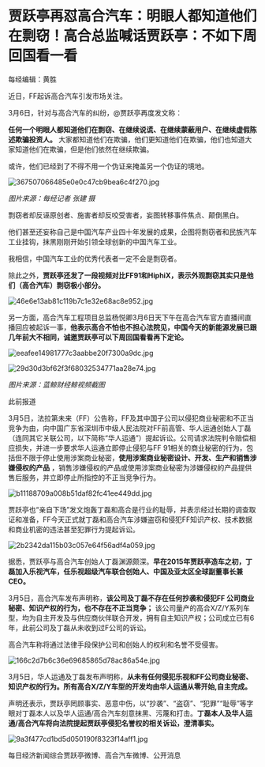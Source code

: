 # 贾跃亭再怼高合汽车：明眼人都知道他们在剽窃！高合总监喊话贾跃亭：不如下周回国看一看

每经编辑：黄胜

近日，FF起诉高合汽车引发市场关注。

3月6日，针对与高合汽车的纠纷，@贾跃亭再度发文称：

**任何一个明眼人都知道他们在剽窃、在继续说谎、在继续蒙蔽用户、在继续虚假陈述欺骗投资人。**
大家都知道他们在欺骗，他们更知道他们在欺骗，他们也知道大家知道他们在欺骗，但是他们依然在继续欺骗。

或许，他们已经到了不得不用一个伪证来掩盖另一个伪证的境地。

![367507066485e0e0c47cb9bea6c4f270.jpg](https://raw.githubusercontent.com/qqhsx/qqnews_image/main/2024/03/06/贾跃亭再怼高合汽车：明眼人都知道他们在剽窃！高合总监喊话贾跃亭：不如下周回国看一看/367507066485e0e0c47cb9bea6c4f270.jpg)

_图片来源：每经记者 张建 摄_

剽窃者却反诬原创者、施害者却反咬受害者，妄图转移事件焦点、颠倒黑白。

他们甚至还妄称自己是中国汽车产业四十年发展的成果，企图将剽窃者和民族汽车工业挂钩，抹黑刚刚开始引领全球创新的中国汽车工业。

我相信，中国汽车工业的优秀代表者一定不会是剽窃者。

除此之外，**贾跃亭还发了一段视频对比FF91和HiphiX，表示外观剽窃其实只是他们（高合汽车）剽窃极小部分。**

![46e6e13ab81c119b7c1e32e68ac8e952.jpg](https://raw.githubusercontent.com/qqhsx/qqnews_image/main/2024/03/06/贾跃亭再怼高合汽车：明眼人都知道他们在剽窃！高合总监喊话贾跃亭：不如下周回国看一看/46e6e13ab81c119b7c1e32e68ac8e952.jpg)

另一方面，高合汽车工程项目总监杨悦卿3月6日天下午在高合汽车官方直播间直播回应被起诉一事，**他表示高合不怕也不担心法院见，中国今天的新能源发展已跟几年前大不相同，诚邀贾跃亭可以下周回国看看再下定论。**

![eeafee14981777c3aabbe20f7300a9dc.jpg](https://raw.githubusercontent.com/qqhsx/qqnews_image/main/2024/03/06/贾跃亭再怼高合汽车：明眼人都知道他们在剽窃！高合总监喊话贾跃亭：不如下周回国看一看/eeafee14981777c3aabbe20f7300a9dc.jpg)

![29d30d3bf62f3f68032534771aa28e74.jpg](https://raw.githubusercontent.com/qqhsx/qqnews_image/main/2024/03/06/贾跃亭再怼高合汽车：明眼人都知道他们在剽窃！高合总监喊话贾跃亭：不如下周回国看一看/29d30d3bf62f3f68032534771aa28e74.jpg)

_图片来源：蓝鲸财经鲸视频截图_

此前报道

3月5日，法拉第未来（FF）公告称，FF及其中国子公司以侵犯商业秘密和不正当竞争为由，向中国广东省深圳市中级人民法院对FF前高管、华人运通创始人丁磊（连同其它关联公司，以下简称“华人运通”）提起诉讼。公司请求法院判令赔偿相应损失，并进一步要求华人运通立即停止侵犯与FF
91相关的商业秘密的行为，包括但不限于停止使用涉案商业秘密，**使用涉案商业秘密设计、开发、生产和销售涉嫌侵权的产品**
，销售涉嫌侵权的产品或使用涉案商业秘密为涉嫌侵权的产品提供售后服务，并立即停止所指控的不正当竞争行为。

![b11188709a008b51daf82fc41ee449dd.jpg](https://raw.githubusercontent.com/qqhsx/qqnews_image/main/2024/03/06/贾跃亭再怼高合汽车：明眼人都知道他们在剽窃！高合总监喊话贾跃亭：不如下周回国看一看/b11188709a008b51daf82fc41ee449dd.jpg)

贾跃亭也“亲自下场”发文炮轰丁磊和高合是行业的耻辱，并表示经过长期的调查取证和准备，FF今天正式就丁磊和高合汽车涉嫌盗窃和侵犯FF知识产权、技术数据和商业机密的违法甚至犯罪行为提起诉讼。

![2b2342da115b03c057e64f56adf4a059.jpg](https://raw.githubusercontent.com/qqhsx/qqnews_image/main/2024/03/06/贾跃亭再怼高合汽车：明眼人都知道他们在剽窃！高合总监喊话贾跃亭：不如下周回国看一看/2b2342da115b03c057e64f56adf4a059.jpg)

据悉，贾跃亭与高合汽车创始人丁磊渊源颇深。**早在2015年贾跃亭造车之初，丁磊加入乐视汽车，任乐视超级汽车联合创始人、中国及亚太区全球副董事长兼CEO。**

3月5日，高合汽车发布声明称，**该公司及丁磊不存在任何抄袭和侵犯FF 公司商业秘密、知识产权的行为，也不存在不正当竞争；**
该公司量产的高合X/Z/Y系列车型，均为自主开发及与供应商伙伴联合开发，拥有自主知识产权；公司成立已有6年，此前公司及丁磊从未收到过F公司的诉讼。

高合汽车称将通过法律手段保护公司和创始人的权利和名誉不受侵害。

![166c2d7b6c36e69685865d78ac86a54e.jpg](https://raw.githubusercontent.com/qqhsx/qqnews_image/main/2024/03/06/贾跃亭再怼高合汽车：明眼人都知道他们在剽窃！高合总监喊话贾跃亭：不如下周回国看一看/166c2d7b6c36e69685865d78ac86a54e.jpg)

3月5日，华人运通及丁磊发布声明称，**从未有任何侵犯乐视和FF公司商业秘密、知识产权的行为。所有高合X/Z/Y车型的开发均由华人运通从零开始,自主完成。**

声明还表示，贾跃亭罔顾事实、恶意中伤，以“抄袭”、“盗窃”、“犯罪”“耻辱”等字眼对丁磊本人以及华人运通/高合汽车刻意抹黑、污蔑和打击。**丁磊本人及华人运通/高合汽车将向法院提起贾跃亭侵犯名誉权的相关诉讼，澄清事实。**

![9a3f477cd1bd5d050190f8323f14aff1.jpg](https://raw.githubusercontent.com/qqhsx/qqnews_image/main/2024/03/06/贾跃亭再怼高合汽车：明眼人都知道他们在剽窃！高合总监喊话贾跃亭：不如下周回国看一看/9a3f477cd1bd5d050190f8323f14aff1.jpg)

每日经济新闻综合贾跃亭微博、高合汽车微博、公开消息

